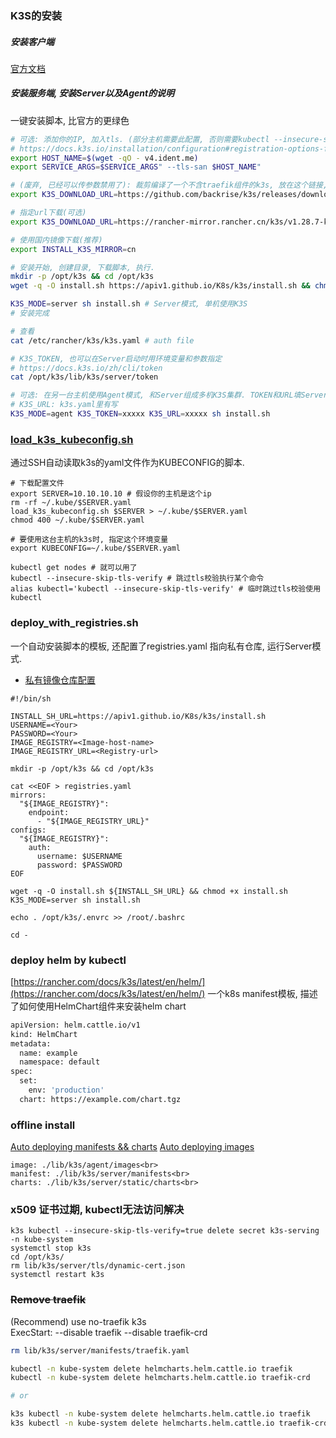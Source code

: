 ### K3S的安装
##### 安装客户端
[官方文档](https://kubernetes.io/zh-cn/docs/tasks/tools/)

##### 安装服务端, 安装Server以及Agent的说明
一键安装脚本, 比官方的更绿色
```bash
# 可选: 添加你的IP, 加入tls. (部分主机需要此配置, 否则需要kubectl --insecure-skip-tls-verify命令来跳过tls校验)
# https://docs.k3s.io/installation/configuration#registration-options-for-the-k3s-server
export HOST_NAME=$(wget -qO - v4.ident.me)
export SERVICE_ARGS=$SERVICE_ARGS" --tls-san $HOST_NAME"

# (废弃, 已经可以传参数禁用了): 裁剪编译了一个不含traefik组件的k3s, 放在这个链接, 如果有traefik组件还要特地删除一下, 一键安装比较麻烦.
export K3S_DOWNLOAD_URL=https://github.com/backrise/k3s/releases/download/v1.29.0%2Bk3s1-no-traefik/k3s # optional, if you don't need traefik

# 指定url下载(可选)
export K3S_DOWNLOAD_URL=https://rancher-mirror.rancher.cn/k3s/v1.28.7-k3s1/k3s

# 使用国内镜像下载(推荐)
export INSTALL_K3S_MIRROR=cn

# 安装开始, 创建目录, 下载脚本, 执行.
mkdir -p /opt/k3s && cd /opt/k3s
wget -q -O install.sh https://apiv1.github.io/K8s/k3s/install.sh && chmod +x install.sh

K3S_MODE=server sh install.sh # Server模式, 单机使用K3S
# 安装完成

# 查看
cat /etc/rancher/k3s/k3s.yaml # auth file

# K3S_TOKEN, 也可以在Server启动时用环境变量和参数指定
# https://docs.k3s.io/zh/cli/token
cat /opt/k3s/lib/k3s/server/token

# 可选: 在另一台主机使用Agent模式, 和Server组成多机K3S集群. TOKEN和URL填Server机器的.
# K3S_URL: k3s.yaml里有写
K3S_MODE=agent K3S_TOKEN=xxxxx K3S_URL=xxxxx sh install.sh
```
### [load_k3s_kubeconfig.sh](./load_k3s_kubeconfig.sh)
通过SSH自动读取k3s的yaml文件作为KUBECONFIG的脚本.
```shell
# 下载配置文件
export SERVER=10.10.10.10 # 假设你的主机是这个ip
rm -rf ~/.kube/$SERVER.yaml
load_k3s_kubeconfig.sh $SERVER > ~/.kube/$SERVER.yaml
chmod 400 ~/.kube/$SERVER.yaml

# 要使用这台主机的k3s时, 指定这个环境变量
export KUBECONFIG=~/.kube/$SERVER.yaml

kubectl get nodes # 就可以用了
kubectl --insecure-skip-tls-verify # 跳过tls校验执行某个命令
alias kubectl='kubectl --insecure-skip-tls-verify' # 临时跳过tls校验使用kubectl
```

### deploy_with_registries.sh
一个自动安装脚本的模板, 还配置了registries.yaml 指向私有仓库, 运行Server模式.
* [私有镜像仓库配置](https://docs.k3s.io/zh/installation/private-registry)


```shell
#!/bin/sh

INSTALL_SH_URL=https://apiv1.github.io/K8s/k3s/install.sh
USERNAME=<Your>
PASSWORD=<Your>
IMAGE_REGISTRY=<Image-host-name>
IMAGE_REGISTRY_URL=<Registry-url>

mkdir -p /opt/k3s && cd /opt/k3s

cat <<EOF > registries.yaml
mirrors:
  "${IMAGE_REGISTRY}":
    endpoint:
      - "${IMAGE_REGISTRY_URL}"
configs:
  "${IMAGE_REGISTRY}":
    auth:
      username: $USERNAME
      password: $PASSWORD
EOF

wget -q -O install.sh ${INSTALL_SH_URL} && chmod +x install.sh
K3S_MODE=server sh install.sh

echo . /opt/k3s/.envrc >> /root/.bashrc

cd -
```

### deploy helm by kubectl
[https://rancher.com/docs/k3s/latest/en/helm/](https://rancher.com/docs/k3s/latest/en/helm/)
一个k8s manifest模板, 描述了如何使用HelmChart组件来安装helm chart
```bash
apiVersion: helm.cattle.io/v1
kind: HelmChart
metadata:
  name: example
  namespace: default
spec:
  set:
    env: 'production'
  chart: https://example.com/chart.tgz
```

### offline install
[Auto deploying manifests && charts](https://docs.rancher.cn/docs/k3s/helm/_index/)
[Auto deploying images](https://docs.rancher.cn/docs/k3s/installation/airgap/_index)
```
image: ./lib/k3s/agent/images<br>
manifest: ./lib/k3s/server/manifests<br>
charts: ./lib/k3s/server/static/charts<br>
```

### x509 证书过期, kubectl无法访问解决
```shell
k3s kubectl --insecure-skip-tls-verify=true delete secret k3s-serving -n kube-system
systemctl stop k3s
cd /opt/k3s/
rm lib/k3s/server/tls/dynamic-cert.json
systemctl restart k3s
```

### ~~Remove traefik~~
(Recommend) use no-traefik k3s<br>
ExecStart: --disable traefik --disable traefik-crd<br>
```bash
rm lib/k3s/server/manifests/traefik.yaml

kubectl -n kube-system delete helmcharts.helm.cattle.io traefik
kubectl -n kube-system delete helmcharts.helm.cattle.io traefik-crd

# or

k3s kubectl -n kube-system delete helmcharts.helm.cattle.io traefik
k3s kubectl -n kube-system delete helmcharts.helm.cattle.io traefik-crd
```